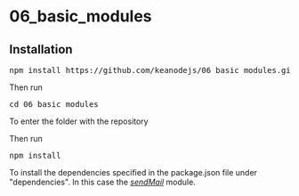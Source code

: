 # 06_basic_modules

## Installation

<pre>npm install https://github.com/keanodejs/06_basic_modules.git</pre>

Then run

<pre>cd 06_basic_modules</pre>

To enter the folder with the repository

Then run 

<pre>npm install</pre>

To install the dependencies specified in the package.json file under "dependencies".
In this case the [_sendMail_](https://www.npmjs.com/package/sendmail) module.
